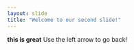 ```yaml
---
layout: slide
title: "Welcome to our second slide!"
---
```

**this is great**
Use the left arrow to go back!
